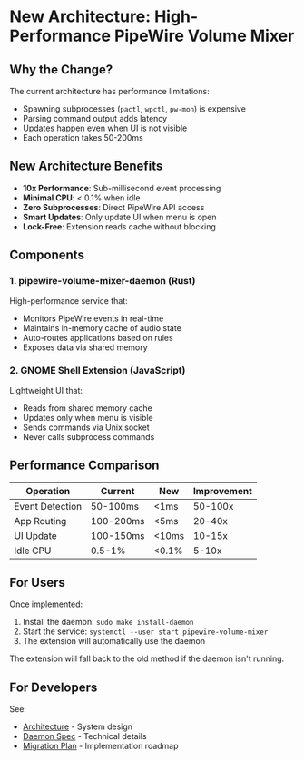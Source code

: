 # New Architecture: High-Performance PipeWire Volume Mixer

## Why the Change?

The current architecture has performance limitations:
- Spawning subprocesses (`pactl`, `wpctl`, `pw-mon`) is expensive
- Parsing command output adds latency
- Updates happen even when UI is not visible
- Each operation takes 50-200ms

## New Architecture Benefits

- **10x Performance**: Sub-millisecond event processing
- **Minimal CPU**: < 0.1% when idle
- **Zero Subprocesses**: Direct PipeWire API access
- **Smart Updates**: Only update UI when menu is open
- **Lock-Free**: Extension reads cache without blocking

## Components

### 1. pipewire-volume-mixer-daemon (Rust)
High-performance service that:
- Monitors PipeWire events in real-time
- Maintains in-memory cache of audio state
- Auto-routes applications based on rules
- Exposes data via shared memory

### 2. GNOME Shell Extension (JavaScript)
Lightweight UI that:
- Reads from shared memory cache
- Updates only when menu is visible
- Sends commands via Unix socket
- Never calls subprocess commands

## Performance Comparison

| Operation | Current | New | Improvement |
|-----------|---------|-----|-------------|
| Event Detection | 50-100ms | <1ms | 50-100x |
| App Routing | 100-200ms | <5ms | 20-40x |
| UI Update | 100-150ms | <10ms | 10-15x |
| Idle CPU | 0.5-1% | <0.1% | 5-10x |

## For Users

Once implemented:
1. Install the daemon: `sudo make install-daemon`
2. Start the service: `systemctl --user start pipewire-volume-mixer`
3. The extension will automatically use the daemon

The extension will fall back to the old method if the daemon isn't running.

## For Developers

See:
- [Architecture](../ARCHITECTURE.md) - System design
- [Daemon Spec](daemon-spec.md) - Technical details
- [Migration Plan](migration-plan.md) - Implementation roadmap
